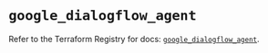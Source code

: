 # `google_dialogflow_agent`

Refer to the Terraform Registry for docs: [`google_dialogflow_agent`](https://registry.terraform.io/providers/hashicorp/google-beta/6.15.0/docs/resources/google_dialogflow_agent).
